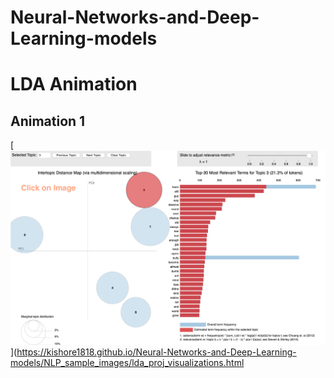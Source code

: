 # Neural-Networks-and-Deep-Learning-models

# LDA Animation

## Animation 1
[<img src="https://github.com/Kishore1818/Neural-Networks-and-Deep-Learning-models/blob/6e9357506d2bc5dc2a5e6adb228eb0b1ec419187/NLP_sample_images/LDA_proj_visualizations_sample.png">](https://kishore1818.github.io/Neural-Networks-and-Deep-Learning-models/NLP_sample_images/lda_proj_visualizations.html
